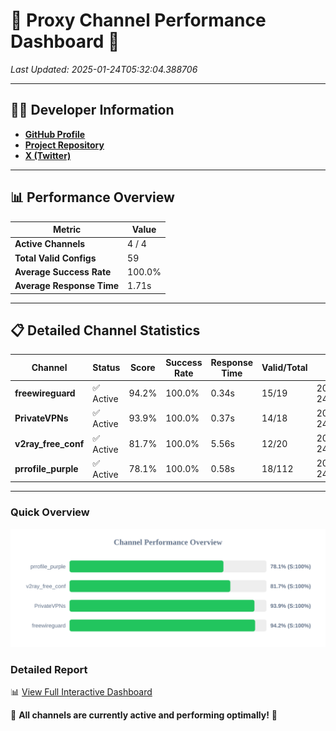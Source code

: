 # 🌟 Proxy Channel Performance Dashboard 🌟

_Last Updated: 2025-01-24T05:32:04.388706_

---

## 👩‍💻 Developer Information

- **[GitHub Profile](https://github.com/4n0nymou3)**  
- **[Project Repository](https://github.com/4n0nymou3/multi-proxy-config-fetcher)**  
- **[X (Twitter)](https://x.com/4n0nymou3)**  

---

## 📊 Performance Overview

| Metric                | Value       |
|-----------------------|-------------|
| **Active Channels**   | 4 / 4       |
| **Total Valid Configs** | 59          |
| **Average Success Rate** | 100.0%      |
| **Average Response Time** | 1.71s       |

---

## 📋 Detailed Channel Statistics

| Channel          | Status     | Score  | Success Rate | Response Time | Valid/Total | Last Success               |
|------------------|------------|--------|--------------|---------------|-------------|----------------------------|
| **freewireguard**  | ✅ Active  | 94.2%  | 100.0% | 0.34s         | 15/19       | 2025-01-24T05:32:04.387257 |
| **PrivateVPNs**  | ✅ Active  | 93.9%  | 100.0% | 0.37s         | 14/18       | 2025-01-24T05:32:04.021507 |
| **v2ray_free_conf**  | ✅ Active  | 81.7%  | 100.0% | 5.56s         | 12/20       | 2025-01-24T05:32:03.617783 |
| **prrofile_purple**  | ✅ Active  | 78.1%  | 100.0% | 0.58s         | 18/112       | 2025-01-24T05:31:57.974862 |

---

### Quick Overview
<div align="center">
  <a href="https://raw.githubusercontent.com/nullluser/NullRepo/refs/heads/main/assets/channel_stats_chart.svg">
    <img src="https://raw.githubusercontent.com/nullluser/NullRepo/refs/heads/main/assets/channel_stats_chart.svg" alt="Source Performance Statistics" width="800">
  </a>
</div>

### Detailed Report
📊 [View Full Interactive Dashboard](https://htmlpreview.github.io/?https://github.com/nullluser/NullRepo/blob/main/assets/performance_report.html)

🎉 **All channels are currently active and performing optimally!** 🎉
